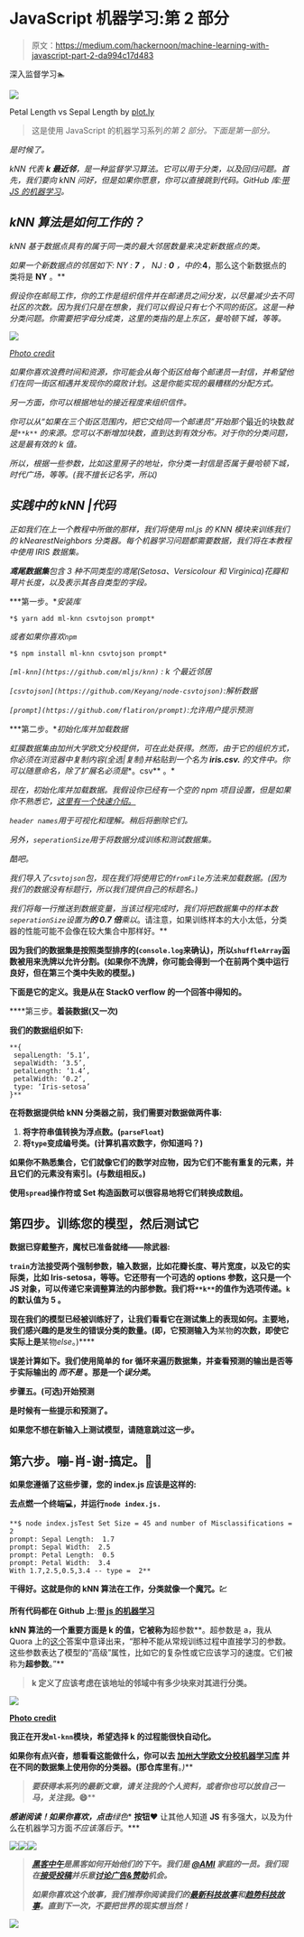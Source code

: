 # JavaScript 机器学习:第 2 部分

> 原文：<https://medium.com/hackernoon/machine-learning-with-javascript-part-2-da994c17d483>

深入监督学习🏊

![](img/306a6c3100296d79bf8ca5016422e513.png)

Petal Length vs Sepal Length by [plot.ly](http://plot.ly)

> 这是使用 JavaScript 的机器学习系列*的第 2 部分。下面是第一部分。*

*是时候了。*

*kNN 代表 **k 最近邻**，是一种监督学习算法。它可以用于分类，以及回归问题。首先，我们要向 kNN 问好，但是如果你愿意，你可以直接跳到代码。GitHub 库:[带 JS 的机器学习](https://github.com/abhisheksoni27/machine-learning-with-js)。*

## *kNN 算法是如何工作的？*

*kNN 基于数据点具有的属于同一类的最大邻居数量来决定新数据点的类。*

*如果一个新数据点的邻居如下: *NY* : **7** ， *NJ* : **0** ，中的*:**4**，那么这个新数据点的类将是 **NY** 。**

*假设你在邮局工作，你的工作是组织信件并在邮递员之间分发，以尽量减少去不同社区的次数。因为我们只是在想象，我们可以假设只有七个不同的街区。这是一种分类问题。你需要把字母分成类，这里的类指的是上东区，曼哈顿下城，等等。*

*![](img/a1301aef22db1799e2b8a3044e65ee93.png)*

*[Photo credit](https://blog.logos.com/2015/10/how-to-start-a-bible-book-study-using-logos/)*

*如果你喜欢浪费时间和资源，你可能会从每个街区给每个邮递员一封信，并希望他们在同一街区相遇并发现你的腐败计划。这是你能实现的最糟糕的分配方式。*

*另一方面，你可以根据地址的接近程度来组织信件。*

*你可以从“如果在三个街区范围内，把它交给同一个邮递员”开始那个*最近的块数*就是`**k**` 的来源。您可以不断增加块数，直到达到有效分布。对于你的分类问题，这是最有效的 k 值。*

*所以，根据一些参数，比如这里房子的地址，你分类一封信是否属于曼哈顿下城，时代广场，等等。(我不擅长记名字，所以)*

## *实践中的 kNN |代码*

*正如我们在上一个教程中所做的那样，我们将使用 ml.js 的 KNN 模块来训练我们的 kNearestNeighbors 分类器。每个机器学习问题都需要数据，我们将在本教程中使用 IRIS 数据集。*

***鸢尾数据集**包含 3 种不同类型的鸢尾(Setosa、Versicolour 和 Virginica)花瓣和萼片长度，以及表示其各自类型的字段。*

***第一步。**安装库*

```
*$ yarn add ml-knn csvtojson prompt*
```

*或者如果你喜欢`npm`*

```
*$ npm install ml-knn csvtojson prompt*
```

*`[ml-knn](https://github.com/mljs/knn)` : k 个最近邻居*

*`[csvtojson](https://github.com/Keyang/node-csvtojson)`:解析数据*

*`[prompt](https://github.com/flatiron/prompt)`:允许用户提示预测*

***第二步。**初始化库并加载数据*

*虹膜数据集由加州大学欧文分校提供，可在此处获得。然而，由于它的组织方式，你必须在浏览器中复制内容(*全选|复制*)并粘贴到一个名为 ***iris.csv.*** 的文件中。你可以随意命名，除了扩展名必须是**。csv** 。*

*现在，初始化库并加载数据。我假设你已经有一个空的 npm 项目设置，但是如果你不熟悉它，[这里有一个快速介绍。](https://docs.npmjs.com/cli/init)*

*`header names`用于可视化和理解。稍后将删除它们。*

*另外，`seperationSize`用于将数据分成训练和测试数据集。*

*酷吧。*

*我们导入了`csvtojson`包，现在我们将使用它的`fromFile`方法来加载数据。(因为我们的数据没有标题行，所以我们提供自己的标题名。)*

*我们将每一行推送到数据变量，当该过程完成时，我们将把数据集中的样本数`seperationSize`设置为**的 0.7 倍**乘以*。请注意，如果训练样本的大小太低，分类器的性能可能不会像在较大集合中那样好。**

**因为我们的数据集是按照类型排序的(`console.log`来确认)，所以`shuffleArray`函数被用来洗牌以允许分割。(如果你不洗牌，你可能会得到一个在前两个类中运行良好，但在第三个类中失败的模型。)**

**下面是它的定义。我是从在 StackO verflow 的一个回答中得知的。**

****第三步。**着装数据(又一次)**

**我们的数据组织如下:**

```
**{
 sepalLength: ‘5.1’,
 sepalWidth: ‘3.5’,
 petalLength: ‘1.4’,
 petalWidth: ‘0.2’,
 type: ‘Iris-setosa’ 
}**
```

**在将数据提供给 kNN 分类器之前，我们需要对数据做两件事:**

1.  **将字符串值转换为浮点数。(`parseFloat`)**
2.  **将`type`变成编号类。(计算机喜欢数字，你知道吗？)**

**如果你不熟悉集合，它们就像它们的数学对应物，因为它们不能有重复的元素，并且它们的元素没有索引。(与数组相反。)**

**使用`spread`操作符或 Set 构造函数可以很容易地将它们转换成数组。**

## **第四步。训练您的模型，然后测试它**

**数据已穿戴整齐，魔杖已准备就绪——除武器:**

**`train`方法接受两个强制参数，输入数据，比如花瓣长度、萼片宽度，以及它的实际类，比如 Iris-setosa，等等。它还带有一个可选的 options 参数，这只是一个 JS 对象，可以传递它来调整算法的内部参数。我们将`**k**`的值作为选项传递。`k`的默认值为 **5** 。**

**现在我们的模型已经被训练好了，让我们看看它在测试集上的表现如何。主要地，我们感兴趣的是发生的错误分类的数量。(即，它预测输入为**某物**的次数，即使它实际上是**某物*else*。)****

**误差计算如下。我们使用简单的 for 循环来遍历数据集，并查看预测的输出是否等于实际输出的 ***而不是*** 。那是一个*误分类*。**

****步骤五。(可选)开始预测****

**是时候有一些提示和预测了。**

**如果您不想在新输入上测试模型，请随意跳过这一步。**

## **第六步。嘣-肖-谢-搞定。🚀**

**如果您遵循了这些步骤，您的 index.js 应该是这样的:**

**去点燃一个终端💻，并运行`node index.js.`**

```
**$ node index.jsTest Set Size = 45 and number of Misclassifications = 2
prompt: Sepal Length:  1.7
prompt: Sepal Width:  2.5
prompt: Petal Length:  0.5
prompt: Petal Width:  3.4
With 1.7,2.5,0.5,3.4 -- type =  2**
```

**干得好。这就是你的 kNN 算法在工作，分类就像一个魔咒。💹**

**所有代码都在 Github 上:[带 js 的机器学习](https://github.com/abhisheksoni27/machine-learning-with-js)**

**kNN 算法的一个重要方面是 **k** 的值，它被称为**超参数**。超参数是 a，我从 Quora 上的[这个](https://www.quora.com/What-are-hyperparameters-in-machine-learning)答案中意译出来，“那种不能从常规训练过程中直接学习的参数。这些参数表达了模型的“高级”属性，比如它的复杂性或它应该学习的速度。它们被称为**超参数**。”**

> **k 定义了应该考虑在该地址的邻域中有多少块来对其进行分类。**

**![](img/d75e67090e5b8eddf54a2740bb07660b.png)**

**[Photo credit](http://blogs.edweek.org/teachers/prove-it-math-and-education-policy/2016/04/math-ought-to-make-sense.html)**

**我正在开发`ml-knn`模块，希望选择 k 的过程能很快自动化。**

**如果你有点兴奋，想看看这能做什么，你可以去 [**加州大学欧文分校机器学习库**](http://archive.ics.uci.edu/ml/index.php) 并在不同的数据集上使用你的分类器。(那仓库里有**。*)***

> ***要获得本系列的最新文章，请关注我的个人资料，或者你也可以放自己一马，关注我。*😄****

*****感谢阅读**！如果你喜欢，点击**绿色** **按钮❤️** 让其他人知道 **JS** 有多强大，以及为什么在机器学习方面*不应该落后于*。***

***[![](img/50ef4044ecd4e250b5d50f368b775d38.png)](http://bit.ly/HackernoonFB)******[![](img/979d9a46439d5aebbdcdca574e21dc81.png)](https://goo.gl/k7XYbx)******[![](img/2930ba6bd2c12218fdbbf7e02c8746ff.png)](https://goo.gl/4ofytp)***

> ***[黑客中午](http://bit.ly/Hackernoon)是黑客如何开始他们的下午。我们是 [@AMI](http://bit.ly/atAMIatAMI) 家庭的一员。我们现在[接受投稿](http://bit.ly/hackernoonsubmission)并乐意[讨论广告&赞助](mailto:partners@amipublications.com)机会。***
> 
> ***如果你喜欢这个故事，我们推荐你阅读我们的[最新科技故事](http://bit.ly/hackernoonlatestt)和[趋势科技故事](https://hackernoon.com/trending)。直到下一次，不要把世界的现实想当然！***

***![](img/be0ca55ba73a573dce11effb2ee80d56.png)***